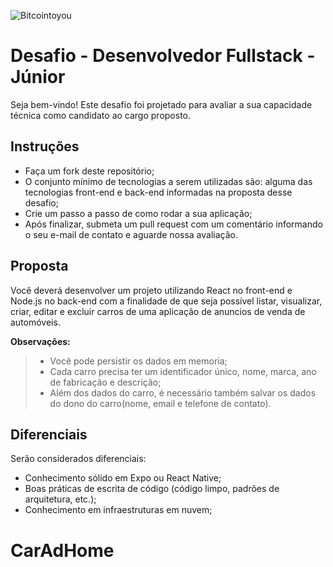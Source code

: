![Bitcointoyou](https://bitcointoyou.com/_next/static/media/logoAzul.c6609791.png)

# Desafio - Desenvolvedor Fullstack - Júnior
Seja bem-vindo! Este desafio foi projetado para avaliar a sua capacidade técnica como candidato ao cargo proposto.

## Instruções
- Faça um fork deste repositório;
- O conjunto mínimo de tecnologias a serem utilizadas são: alguma das tecnologias front-end e back-end informadas na proposta desse desafio;
- Crie um passo a passo de como rodar a sua aplicação;
- Após finalizar, submeta um pull request com um comentário informando o seu e-mail de contato e aguarde nossa avaliação.

## Proposta
Você deverá desenvolver um projeto utilizando React no front-end e Node.js no back-end com a finalidade de que seja possível listar, visualizar, criar, editar e excluir carros de uma aplicação de anuncios de venda de automóveis.

**Observações:**
> - Você pode persistir os dados em memoria;
> - Cada carro precisa ter um identificador único, nome, marca, ano de fabricação e descrição;
> - Além dos dados do carro, é necessário também salvar os dados do dono do carro(nome, email e telefone de contato).
## Diferenciais
Serão considerados diferenciais:

- Conhecimento sólido em Expo ou React Native;
- Boas práticas de escrita de código (código limpo, padrões de arquitetura, etc.);
- Conhecimento em infraestruturas em nuvem;

# CarAdHome
